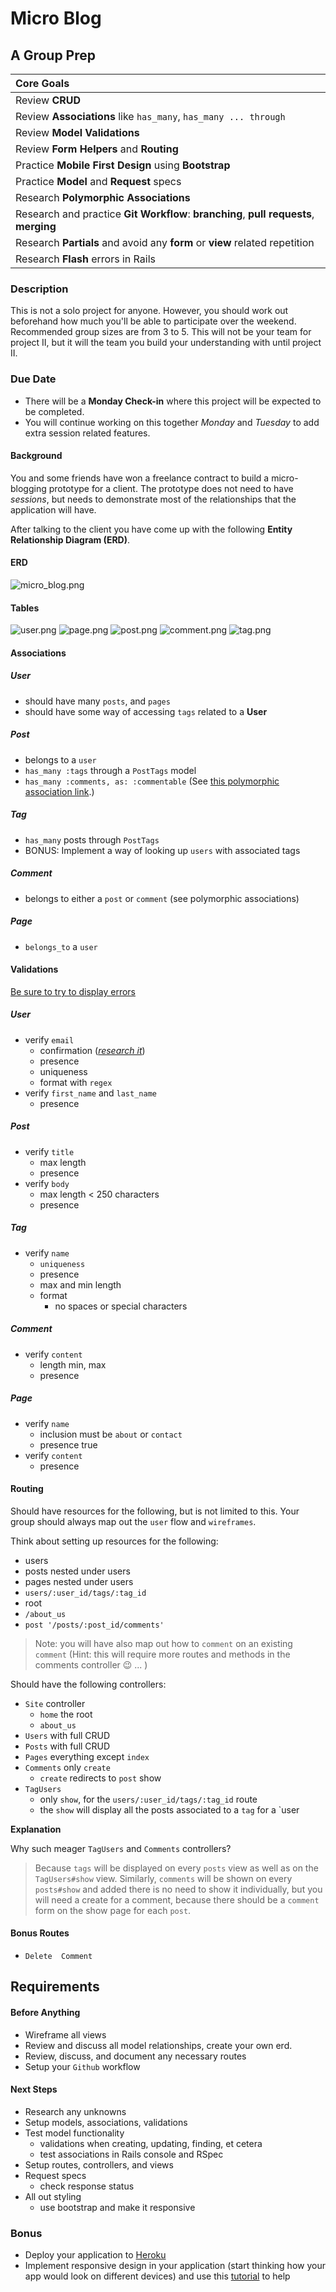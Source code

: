 # Micro Blog
## A Group Prep


| Core Goals |
| :---|
| Review **CRUD** |
| Review **Associations** like `has_many`, `has_many ... through` |
| Review **Model Validations** |
| Review **Form Helpers** and **Routing** |
| Practice **Mobile First Design** using **Bootstrap** |
| Practice **Model** and **Request** specs |
| Research **Polymorphic Associations** |
| Research and practice **Git Workflow**: **branching**, **pull requests**, **merging**|
| Research **Partials** and avoid any **form** or **view** related repetition |
| Research **Flash** errors in Rails |


### Description

This is not a solo project for anyone. However, you should work out beforehand how much you'll be able to participate over the weekend. Recommended group sizes are from 3 to 5. This will not be your team for project II, but it will the team you build your understanding with until project II.

### Due Date

* There will be a **Monday Check-in** where this project will be expected to be completed.
* You will continue working on this together *Monday* and *Tuesday* to add extra session related features.

#### Background

You and some friends have won a freelance contract to build a micro-blogging prototype for a client. The prototype does not need to have *sessions*, but needs to demonstrate most of the relationships that the application will have. 


After talking to the client you have come up with the following **Entity Relationship Diagram (ERD)**.

#### ERD

![micro_blog.png](micro_blog.png)

#### Tables

![user.png](user.png)
![page.png](page.png)
![post.png](post.png)
![comment.png](comment.png)
![tag.png](tag.png)

#### Associations

##### User

* should have many `posts`, and `pages` 
* should have some way of accessing `tags` related to a **User**

##### Post

*  belongs to a `user` 
* `has_many :tags` through a `PostTags` model
* `has_many :comments, as: :commentable` (See [this polymorphic association link](http://guides.rubyonrails.org/association_basics.html#polymorphic-associations).)

##### Tag

* `has_many` posts through `PostTags`
* BONUS: Implement a way of looking up `users` with associated tags

##### Comment

* belongs to either a `post` or `comment` (see polymorphic associations)

##### Page

* `belongs_to` a `user`

#### Validations

[Be sure to try to display errors](http://guides.rubyonrails.org/active_record_validations.html#displaying-validation-errors-in-views)

##### User

* verify `email`
	* confirmation ([*research it*](http://guides.rubyonrails.org/active_record_validations.html#confirmation)) 
	* presence 
	* uniqueness 
	* format with `regex` 
* verify `first_name` and `last_name`
	* presence

##### Post

* verify `title`
	* max length 
	* presence
* verify `body`
	* max length < 250 characters
	* presence 

##### Tag

* verify `name`
	* `uniqueness`
	* presence
	* max and min length
	* format
		* no spaces or special characters
	 

##### Comment

* verify `content`
	* length min, max
	* presence 


##### Page

* verify `name`
	* inclusion must be `about` or `contact`
	* presence true
* verify `content`
	* presence 

#### Routing

 Should have resources for the following, but is not limited to this. Your group should always map out the `user` flow and `wireframes`.
 
 Think about setting up resources for the following:
 
 * users
 * posts nested under users
 * pages nested under users
 * `users/:user_id/tags/:tag_id`
 * root
 * `/about_us`
 * `post '/posts/:post_id/comments'`
 
 > Note: you will have also map out how to `comment` on an existing `comment` (Hint: this will require more routes and methods in the comments controller :wink: ... )
 
 Should have the following controllers:
 
 * `Site` controller
 	* `home` the root
 	* `about_us`
 * `Users` with full CRUD
 * `Posts` with full CRUD
 * `Pages` everything except `index`
 * `Comments` only `create`
 	* `create` redirects to `post` show
 * `TagUsers` 
 	* only `show`, for the `users/:user_id/tags/:tag_id` route
 	* the `show` will display all the posts associated to a `tag` for a `user
 
**Explanation**

Why such meager `TagUsers` and `Comments` controllers?

> Because `tags` will be displayed on every `posts` view as well as on the `TagUsers#show` view. Similarly, `comments` will be shown on every `posts#show` and added there is no need to show it individually, but you will need a create for a comment, because there should be a `comment` form on the show page for each `post`. 

#### Bonus Routes

* `Delete  Comment`

## Requirements


#### Before Anything

* Wireframe all views
* Review and discuss all model relationships, create your own erd.
* Review, discuss, and document any necessary routes
* Setup your `Github` workflow

#### Next Steps

* Research any unknowns
* Setup models, associations, validations
* Test model functionality
	* validations when creating, updating, finding, et cetera 
	* test associations in Rails console and RSpec
* Setup routes, controllers, and views
* Request specs
	* check response status
* All out styling
	* use bootstrap and make it responsive

### Bonus

* Deploy your application to [Heroku](https://devcenter.heroku.com/articles/getting-started-with-rails4) 
* Implement responsive design in your application (start thinking how your app would look on different devices) and use this [tutorial](http://www.revillweb.com/tutorials/bootstrap-tutorial/) to help
